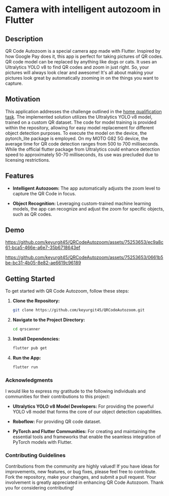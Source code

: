                 
# Camera with intelligent autozoom in Flutter

## Description

QR Code Autozoom is a special camera app made with Flutter. Inspired by how Google Pay does it, this app is perfect for taking pictures of QR codes. QR code model can be replaced by anything like dogs or cats. It uses an Ultralytics YOLO v8 to find QR codes and zoom in just right. So, your pictures will always look clear and awesome! It's all about making your pictures look great by automatically zooming in on the things you want to capture.

## Motivation

This application addresses the challenge outlined in the [home qualification task](https://ccextractor.org/public/gsoc/takehome/#camera-with-intelligent-autozoom-in-flutter). The implemented solution utilizes the Ultralytics YOLO v8 model, trained on a custom QR dataset. The code for model training is provided within the repository, allowing for easy model replacement for different object detection purposes. To execute the model on the device, the pytorch_lite package is employed. On my MOTO G82 5G device, the average time for QR code detection ranges from 500 to 700 milliseconds. While the official flutter package from Ultralytics could enhance detection speed to approximately 50-70 milliseconds, its use was precluded due to licensing restrictions.

## Features

- **Intelligent Autozoom:** The app automatically adjusts the zoom level to capture the QR Code in focus.
  
- **Object Recognition:** Leveraging custom-trained machine learning models, the app can recognize and adjust the zoom for specific objects, such as QR codes.

## Demo

https://github.com/keyurgit45/QRCodeAutozoom/assets/75253653/ec9a8c61-bca5-466e-a6e7-35b6718643ef

https://github.com/keyurgit45/QRCodeAutozoom/assets/75253653/0661b5be-bc31-4b05-8e82-ae6619c96189

## Getting Started

To get started with QR Code Autozoom, follow these steps:

1. **Clone the Repository:**
   ```bash
   git clone https://github.com/keyurgit45/QRCodeAutozoom.git
   ```

2. **Navigate to the Project Directory:**
   ```bash
   cd qrscanner
   ```

3. **Install Dependencies:**
   ```bash
   flutter pub get
   ```

4. **Run the App:**
   ```bash
   flutter run
   ```

### Acknowledgments

I would like to express my gratitude to the following individuals and communities for their contributions to this project:

- **Ultralytics YOLO v8 Model Developers:** For providing the powerful YOLO v8 model that forms the core of our object detection capabilities.
  
- **Roboflow:** For providing QR code dataset.
  
- **PyTorch and Flutter Communities:** For creating and maintaining the essential tools and frameworks that enable the seamless integration of PyTorch models with Flutter.

### Contributing Guidelines

Contributions from the community are highly valued! If you have ideas for improvements, new features, or bug fixes, please feel free to contribute. Fork the repository, make your changes, and submit a pull request. Your involvement is greatly appreciated in enhancing QR Code Autozoom. Thank you for considering contributing!
